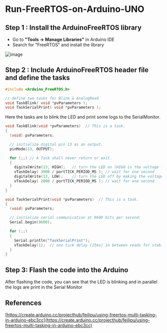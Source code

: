 # Run-FreeRTOS-on-Arduino-UNO

## Step 1 : Install the ArduinoFreeRTOS library
- Go to **"Tools -> Manage Libraries"** in Arduino IDE
- Search for "FreeRTOS" and install the library

![image](https://user-images.githubusercontent.com/31447839/128365882-dc74b237-5537-4b0c-af5d-1697412c4491.png)

## Step 2 : Include ArduinoFreeRTOS header file and define the tasks
```c
#include <Arduino_FreeRTOS.h>

// define two tasks for Blink & AnalogRead
void TaskBlink( void *pvParameters );
void TaskSerialPrint( void *pvParameters );
```
Here the tasks are to blink the LED and print some logs to the SerialMonitor.
```c
void TaskBlink(void *pvParameters)  // This is a task.
{
  (void) pvParameters;

  // initialize digital pin 13 as an output.
  pinMode(13, OUTPUT);

  for (;;) // A Task shall never return or exit.
  {
    digitalWrite(13, HIGH);   // turn the LED on (HIGH is the voltage level)
    vTaskDelay( 3000 / portTICK_PERIOD_MS ); // wait for one second
    digitalWrite(13, LOW);    // turn the LED off by making the voltage LOW
    vTaskDelay( 2000 / portTICK_PERIOD_MS ); // wait for one second
  }
}

void TaskSerialPrint(void *pvParameters)  // This is a task.
{
  (void) pvParameters;

  // initialize serial communication at 9600 bits per second:
  Serial.begin(9600);

  for (;;)
  {
    Serial.println("TaskSerialPrint");
    vTaskDelay(1);  // one tick delay (15ms) in between reads for stability
  }
}
```
## Step 3: Flash the code into the Arduino
After flashing the code, you can see that the LED is blinking and in parallel the logs are print in the Serial Monitor

## References
[https://create.arduino.cc/projecthub/feilipu/using-freertos-multi-tasking-in-arduino-ebc3cc](https://create.arduino.cc/projecthub/feilipu/using-freertos-multi-tasking-in-arduino-ebc3cc)
